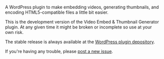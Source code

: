 A WordPress plugin to make embedding videos, generating thumbnails, and encoding HTML5-compatible files a little bit easier.

This is the development version of the Video Embed & Thumbnail Generator plugin. At any given time it might be broken or incomplete so use at your own risk.

The stable release is always available at the [WordPress plugin depository](http://wordpress.org/plugins/video-embed-thumbnail-generator/).

If you're having any trouble, please [post a new issue](https://github.com/kylegilman/video-embed-thumbnail-generator/issues).
